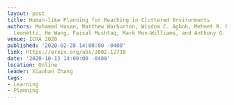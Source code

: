 ```yaml
---
layout: post
title: Human-like Planning for Reaching in Cluttered Environments
authors: Mohamed Hasan, Matthew Warburton, Wisdom C. Agboh, Mehmet R. Dogar, Matteo
  Leonetti, He Wang, Faisal Mushtaq, Mark Mon-Williams, and Anthony G. Cohn
venue: ICRA 2020
published: '2020-02-28 14:00:00 -0400'
link: https://arxiv.org/abs/2002.12738
date: '2020-10-13 14:00:00 -0400'
location: Online
leader: Xiaohan Zhang
tags:
- Learning
- Planning
---
```

